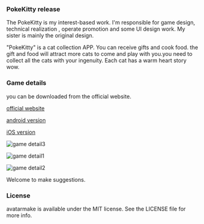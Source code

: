 ### PokeKitty release

The PokeKitty is my interest-based work. I'm responsible for game design, technical realization , operate promotion and some UI design work. My sister is mainly the original design.

"PokeKitty" is a cat collection APP. You can receive  gifts and cook food. the gift and food will attract more cats to come and play with you.you need to collect all the cats with your ingenuity. Each cat has a warm heart story wow.


### Game details

you can be downloaded from the official website.

[official website](https://51ihere.com)

[android version](http://pa7nrbkqb.bkt.clouddn.com/mengbu_v4.1.apk)

[iOS version](https://itunes.apple.com/cn/app/%E8%90%8C%E5%B8%83%E7%8C%AB%E5%92%AA/id1364404442?mt=8)

![game detail3](https://oscimg.oschina.net/oscnet/004186fe971ce8373509e05551721c11b66.jpg)

![game detail1](https://oscimg.oschina.net/oscnet/c714d24429097ad88cc38d135b004763ccf.jpg)

![game detail2](https://oscimg.oschina.net/oscnet/e5ca761a93ea54609f74dd79e3e06572a3b.jpg)

Welcome to make suggestions.

### License

avatarmake is available under the MIT license. See the LICENSE file for more info.
